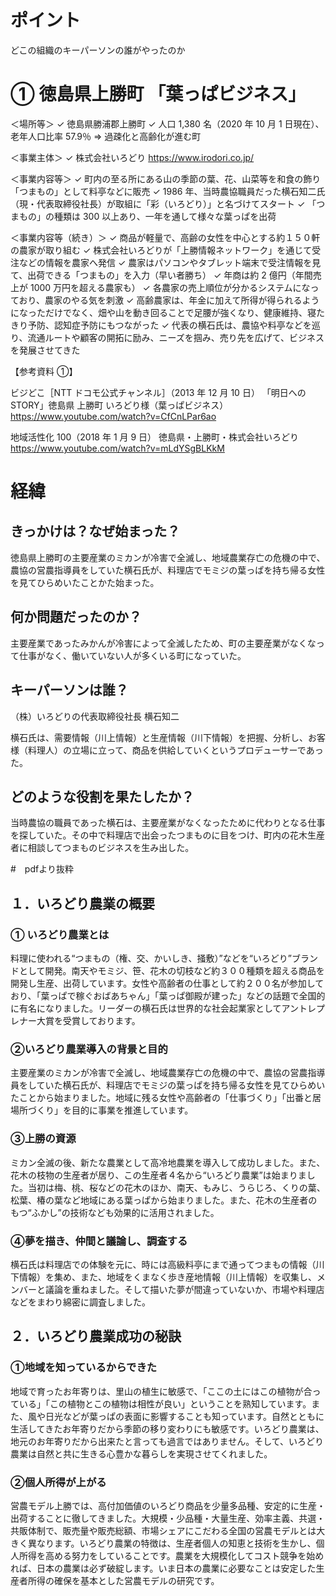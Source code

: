 # ポイント

どこの組織のキーパーソンの誰がやったのか

# ① 徳島県上勝町 「葉っぱビジネス」

＜場所等＞
✓ 徳島県勝浦郡上勝町
✓ 人口 1,380 名（2020 年 10 月 1 日現在）、老年人口比率 57.9％
⇒ 過疎化と高齢化が進む町

＜事業主体＞
✓ 株式会社いろどり
https://www.irodori.co.jp/

＜事業内容等＞
✓ 町内の至る所にある山の季節の葉、花、山菜等を和食の飾り「つまもの」として料亭などに販売
✓ 1986 年、当時農協職員だった横石知二氏（現・代表取締役社長）が取組に「彩（いろどり）」と名づけてスタート
✓ 「つまもの」の種類は 300 以上あり、一年を通して様々な葉っぱを出荷

＜事業内容等（続き）＞
✓ 商品が軽量で、高齢の女性を中心とする約１５０軒の農家が取り組む
✓ 株式会社いろどりが「上勝情報ネットワーク」を通じて受注などの情報を農家へ発信
✓ 農家はパソコンやタブレット端末で受注情報を見て、出荷できる「つまもの」を入力（早い者勝ち）
✓ 年商は約 2 億円（年間売上が 1000 万円を超える農家も）
✓ 各農家の売上順位が分かるシステムになっており、農家のやる気を刺激
✓ 高齢農家は、年金に加えて所得が得られるようになっただけでなく、畑や山を動き回ることで足腰が強くなり、健康維持、寝たきり予防、認知症予防にもつながった
✓ 代表の横石氏は、農協や料亭などを巡り、流通ルートや顧客の開拓に励み、ニーズを掴み、売り先を広げて、ビジネスを発展させてきた

【参考資料 ①】

ビジどこ［NTT ドコモ公式チャンネル］（2013 年 12 月 10 日）
「明日への STORY」徳島県 上勝町 いろどり様（葉っぱビジネス）
https://www.youtube.com/watch?v=CfCnLPar6ao

地域活性化 100（2018 年 1 月 9 日）
徳島県・上勝町・株式会社いろどり
https://www.youtube.com/watch?v=mLdYSgBLKkM

# 経緯

## きっかけは？なぜ始まった？

徳島県上勝町の主要産業のミカンが冷害で全滅し、地域農業存亡の危機の中で、農協の営農指導員をしていた横石氏が、料理店でモミジの葉っぱを持ち帰る女性を見てひらめいたことかた始まった。

## 何か問題だったのか？

主要産業であったみかんが冷害によって全滅したため、町の主要産業がなくなって仕事がなく、働いていない人が多くいる町になっていた。

## キーパーソンは誰？

（株）いろどりの代表取締役社長 横石知二

横石氏は、需要情報（川上情報）と生産情報（川下情報）を把握、分析し、お客様（料理人）の立場に立って、商品を供給していくというプロデューサーであった。

## どのような役割を果たしたか？

当時農協の職員であった横石は、主要産業がなくなったために代わりとなる仕事を探していた。その中で料理店で出会ったつまものに目をつけ、町内の花木生産者に相談してつまものビジネスを生み出した。


#　pdfより抜粋

## １．いろどり農業の概要

### ① いろどり農業とは

料理に使われる“つまもの（権、交、かいしき、掻敷）”などを“いろどり”ブランドとして開発。南天やモミジ、笹、花木の切枝など約３００種類を超える商品を開発し生産、出荷しています。女性や高齢者の仕事として約２００名が参加しており、「葉っぱで稼ぐおばあちゃん」「葉っぱ御殿が建った」などの話題で全国的に有名になりました。リーダーの横石氏は世界的な社会起業家としてアントレプレナー大賞を受賞しております。

### ②いろどり農業導入の背景と目的
主要産業のミカンが冷害で全滅し、地域農業存亡の危機の中で、農協の営農指導員をしていた横石氏が、料理店でモミジの葉っぱを持ち帰る女性を見てひらめいたことから始まりました。地域に残る女性や高齢者の「仕事づくり」「出番と居場所づくり」を目的に事業を推進しています。

### ③上勝の資源
ミカン全滅の後、新たな農業として高冷地農業を導入して成功しました。また、花木の枝物の生産者が居り、この生産者４名から“いろどり農業”は始まりました。当初は梅、桃、桜などの花木のほか、南天、もみじ、うらじろ、くりの葉、松葉、椿の葉など地域にある葉っぱから始まりました。また、花木の生産者のもつ“ふかし”の技術なども効果的に活用されました。

### ④夢を描き、仲間と議論し、調査する
横石氏は料理店での体験を元に、時には高級料亭にまで通ってつまもの情報（川下情報）を集め、また、地域をくまなく歩き産地情報（川上情報）を収集し、メンバーと議論を重ねました。そして描いた夢が間違っていないか、市場や料理店などをまわり綿密に調査しました。

## ２．いろどり農業成功の秘訣

### ①地域を知っているからできた

地域で育ったお年寄りは、里山の植生に敏感で、「ここの土にはこの植物が合っている」「この植物とこの植物は相性が良い」ということを熟知しています。また、風や日光などが葉っぱの表面に影響することも知っています。自然とともに生活してきたお年寄りだから季節の移り変わりにも敏感です。いろどり農業は、地元のお年寄りだから出来たと言っても過言ではありません。そして、いろどり農業は自然と共に生きる心豊かな暮らしを実現させてくれました。

### ②個人所得が上がる

営農モデル上勝では、高付加価値のいろどり商品を少量多品種、安定的に生産・出荷することに徹してきました。大規模・少品種・大量生産、効率主義、共選・共販体制で、販売量や販売総額、市場シェアにこだわる全国の営農モデルとは大きく異なります。いろどり農業の特徴は、生産者個人の知恵と技術を生かし、個人所得を高める努力をしていることです。農業を大規模化してコスト競争を始めれば、日本の農業は必ず破綻します。いま日本の農業に必要なことは安定した生産者所得の確保を基本とした営農モデルの研究です。